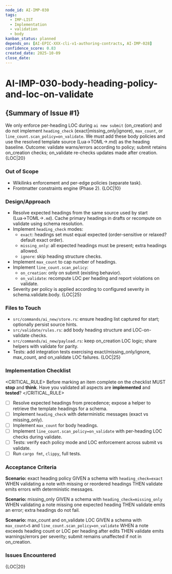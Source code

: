 ```yaml
---
node_id: AI-IMP-030
tags:
  - IMP-LIST
  - Implementation
  - validation
  - body
kanban_status: planned
depends_on: [AI-EPIC-XXX-cli-v1-authoring-contracts, AI-IMP-028]
confidence_score: 0.83
created_date: 2025-10-09
close_date:
--- 
```


# AI-IMP-030-body-heading-policy-and-loc-on-validate

## {Summary of Issue #1}
We only enforce per-heading LOC during `ai new submit` (on_creation) and do not implement `heading_check` (exact|missing_only|ignore), `max_count`, or `line_count.scan_policy=on_validate`. We must add these body policies and use the resolved template source (Lua→TOML→.md) as the heading baseline. Outcome: validate warns/errors according to policy; submit retains on_creation checks; on_validate re-checks updates made after creation. {LOC|20}

### Out of Scope 
- Wikilinks enforcement and per-edge policies (separate task).
- Frontmatter constraints engine (Phase 2). {LOC|10}

### Design/Approach  
- Resolve expected headings from the same source used by start (Lua→TOML→`.md`). Cache primary headings in drafts or recompute on validate using schema resolution.
- Implement `heading_check` modes:
  - `exact`: headings set must equal expected (order-sensitive or relaxed? default exact order).
  - `missing_only`: all expected headings must be present; extra headings allowed.
  - `ignore`: skip heading structure checks.
- Implement `max_count` to cap number of headings.
- Implement `line_count.scan_policy`:
  - `on_creation`: only on submit (existing behavior).
  - `on_validate`: recompute LOC per heading and report violations on validate.
- Severity per policy is applied according to configured severity in schema.validate.body. {LOC|25}

### Files to Touch
- `src/commands/ai_new/store.rs`: ensure heading list captured for start; optionally persist source hints.
- `src/validate/rules.rs`: add body heading structure and LOC-on-validate checks.
- `src/commands/ai_new/payload.rs`: keep on_creation LOC logic; share helpers with validate for parity.
- Tests: add integration tests exercising exact/missing_only/ignore, max_count, and on_validate LOC failures. {LOC|25}

### Implementation Checklist

<CRITICAL_RULE>
Before marking an item complete on the checklist MUST **stop** and **think**. Have you validated all aspects are **implemented** and **tested**? 
</CRITICAL_RULE> 

- [ ] Resolve expected headings from precedence; expose a helper to retrieve the template headings for a schema.
- [ ] Implement `heading_check` with deterministic messages (exact vs missing_only).
- [ ] Implement `max_count` for body headings.
- [ ] Implement `line_count.scan_policy=on_validate` with per-heading LOC checks during validate.
- [ ] Tests: verify each policy mode and LOC enforcement across submit vs validate.
- [ ] Run `cargo fmt`, `clippy`, full tests.

### Acceptance Criteria
**Scenario:** exact heading policy
GIVEN a schema with `heading_check=exact`
WHEN validating a note with missing or reordered headings
THEN validate emits errors with deterministic messages.

**Scenario:** missing_only
GIVEN a schema with `heading_check=missing_only`
WHEN validating a note missing one expected heading
THEN validate emits an error; extra headings do not fail.

**Scenario:** max_count and on_validate LOC
GIVEN a schema with `max_count=5` and `line_count.scan_policy=on_validate`
WHEN a note exceeds heading count or LOC per heading after edits
THEN validate emits warnings/errors per severity; submit remains unaffected if not in on_creation.

### Issues Encountered 
{LOC|20}

